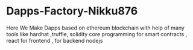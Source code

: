 # Dapps-Factory-Nikku876
Here We Make Dapps based on ethereum blockchain with help of many tools like hardhat ,truffle, solidity core programming for smart contracts , react for frontend , for backend nodejs 
